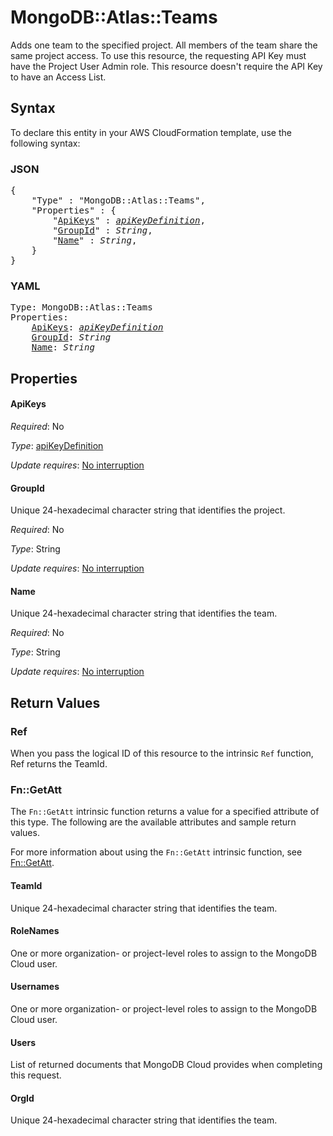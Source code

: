 # MongoDB::Atlas::Teams

Adds one team to the specified project. All members of the team share the same project access. To use this resource, the requesting API Key must have the Project User Admin role. This resource doesn't require the API Key to have an Access List.

## Syntax

To declare this entity in your AWS CloudFormation template, use the following syntax:

### JSON

<pre>
{
    "Type" : "MongoDB::Atlas::Teams",
    "Properties" : {
        "<a href="#apikeys" title="ApiKeys">ApiKeys</a>" : <i><a href="apikeydefinition.md">apiKeyDefinition</a></i>,
        "<a href="#groupid" title="GroupId">GroupId</a>" : <i>String</i>,
        "<a href="#name" title="Name">Name</a>" : <i>String</i>,
    }
}
</pre>

### YAML

<pre>
Type: MongoDB::Atlas::Teams
Properties:
    <a href="#apikeys" title="ApiKeys">ApiKeys</a>: <i><a href="apikeydefinition.md">apiKeyDefinition</a></i>
    <a href="#groupid" title="GroupId">GroupId</a>: <i>String</i>
    <a href="#name" title="Name">Name</a>: <i>String</i>
</pre>

## Properties

#### ApiKeys

_Required_: No

_Type_: <a href="apikeydefinition.md">apiKeyDefinition</a>

_Update requires_: [No interruption](https://docs.aws.amazon.com/AWSCloudFormation/latest/UserGuide/using-cfn-updating-stacks-update-behaviors.html#update-no-interrupt)

#### GroupId

Unique 24-hexadecimal character string that identifies the project.

_Required_: No

_Type_: String

_Update requires_: [No interruption](https://docs.aws.amazon.com/AWSCloudFormation/latest/UserGuide/using-cfn-updating-stacks-update-behaviors.html#update-no-interrupt)

#### Name

Unique 24-hexadecimal character string that identifies the team.

_Required_: No

_Type_: String

_Update requires_: [No interruption](https://docs.aws.amazon.com/AWSCloudFormation/latest/UserGuide/using-cfn-updating-stacks-update-behaviors.html#update-no-interrupt)

## Return Values

### Ref

When you pass the logical ID of this resource to the intrinsic `Ref` function, Ref returns the TeamId.

### Fn::GetAtt

The `Fn::GetAtt` intrinsic function returns a value for a specified attribute of this type. The following are the available attributes and sample return values.

For more information about using the `Fn::GetAtt` intrinsic function, see [Fn::GetAtt](https://docs.aws.amazon.com/AWSCloudFormation/latest/UserGuide/intrinsic-function-reference-getatt.html).

#### TeamId

Unique 24-hexadecimal character string that identifies the team.

#### RoleNames

One or more organization- or project-level roles to assign to the MongoDB Cloud user.

#### Usernames

One or more organization- or project-level roles to assign to the MongoDB Cloud user.

#### Users

List of returned documents that MongoDB Cloud provides when completing this request.

#### OrgId

Unique 24-hexadecimal character string that identifies the team.

